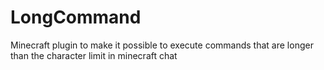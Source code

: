# LongCommand
Minecraft plugin to make it possible to execute commands that are longer than the character limit in minecraft chat
